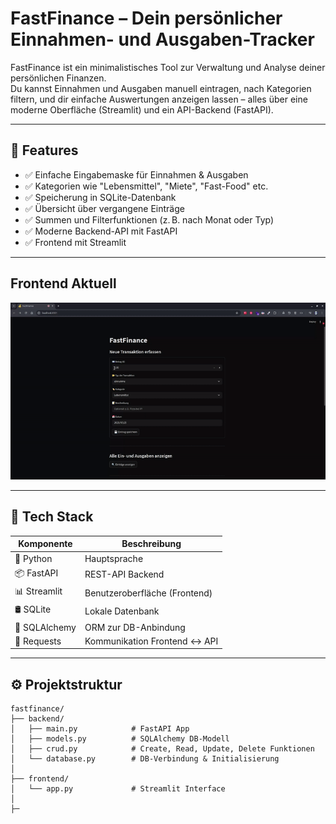 # FastFinance – Dein persönlicher Einnahmen- und Ausgaben-Tracker

FastFinance ist ein minimalistisches Tool zur Verwaltung und Analyse deiner persönlichen Finanzen.  
Du kannst Einnahmen und Ausgaben manuell eintragen, nach Kategorien filtern, und dir einfache Auswertungen anzeigen lassen – alles über eine moderne Oberfläche (Streamlit) und ein API-Backend (FastAPI).

---

## 🚀 Features

- ✅ Einfache Eingabemaske für Einnahmen & Ausgaben
- ✅ Kategorien wie "Lebensmittel", "Miete", "Fast-Food" etc.
- ✅ Speicherung in SQLite-Datenbank
- ✅ Übersicht über vergangene Einträge
- ✅ Summen und Filterfunktionen (z. B. nach Monat oder Typ)
- ✅ Moderne Backend-API mit FastAPI
- ✅ Frontend mit Streamlit

---

## Frontend Aktuell

![alt text](streamlit-app-2025-07-25-21-07-41-ezgif.com-video-to-gif-converter.gif)

---

## 🧱 Tech Stack

| Komponente    | Beschreibung                   |
| ------------- | ------------------------------ |
| 🐍 Python     | Hauptsprache                   |
| 📦 FastAPI    | REST-API Backend               |
| 📊 Streamlit  | Benutzeroberfläche (Frontend)  |
| 🛢️ SQLite     | Lokale Datenbank               |
| 🧠 SQLAlchemy | ORM zur DB-Anbindung           |
| 🔌 Requests   | Kommunikation Frontend <-> API |

---

## ⚙️ Projektstruktur

```plaintext
fastfinance/
├── backend/
│   ├── main.py            # FastAPI App
│   ├── models.py          # SQLAlchemy DB-Modell
│   ├── crud.py            # Create, Read, Update, Delete Funktionen
│   └── database.py        # DB-Verbindung & Initialisierung
│
├── frontend/
│   └── app.py             # Streamlit Interface
│
├─
```
